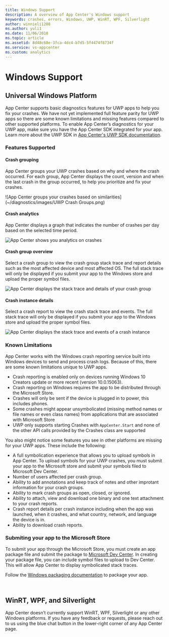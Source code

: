 ```yaml
---
title: Windows Support
description: A overview of App Center's Windows support
keywords: crashes, errors, Windows, UWP, WinRT, WPF, Silverlight
author: winnieli1208
ms.author: yuli1
ms.date: 11/06/2018
ms.topic: article
ms.assetid: 8d48c68e-3fca-4dc4-b7d5-5f4474f8734f
ms.service: vs-appcenter
ms.custom: analytics 
---
```


# Windows Support

## Universal Windows Platform

App Center supports basic diagnostics features for UWP apps to help you fix your crashes. We have not yet implemented full feature parity for UWP apps so there are some known limitations and missing features compared to other supported platforms. To enable App Center’s diagnostics for your UWP app, make sure you have the App Center SDK integrated for your app. Learn more about the UWP SDK in [App Center's UWP SDK documentation](~/sdk/crashes/uwp.md).

### Features Supported
#### Crash grouping
App Center groups your UWP crashes based on why and where the crash occurred. For each group, App Center displays the count, version and when the last crash in the group occurred, to help you prioritize and fix your crashes.

![App Center groups your crashes based on similarities](~/diagnostics/images/UWP Crash Groups.png)

#### Crash analytics
App Center displays a graph that indicates the number of crashes per day based on the selected time period.

![App Center shows you analytics on crashes](~/diagnostics/images/UWP-Analytics.png)


#### Crash group overview
Select a crash group to view the crash group stack trace and report details such as the most affected device and most affected OS. The full stack trace will only be displayed if you submit your app to the Windows store and upload the proper symbol files. 

![App Center displays the stack trace and details of your crash group](~/diagnostics/images/UWP-Crash-Group-Overview.png)


#### Crash instance details
Select a crash report to view the crash stack trace and events. The full stack trace will only be displayed if you submit your app to the Windows store and upload the proper symbol files. 

![App Center displays the stack trace and events of a crash instance](~/diagnostics/images/UWP-Crash-Instance.png)


### Known Limitations 
App Center works with the Windows crash reporting service built into Windows devices to send and process crash logs. Because of this, there are some known limitations unique to UWP apps. 

- Crash reporting is enabled only on devices running Windows 10 Creators update or more recent (version 10.0.15063).
- Crash reporting on Windows requires the app to be distributed through the Microsoft Store.
- Crashes will only be sent if the device is plugged in to power, this includes phones.
- Some crashes might appear unsymbolicated (missing method names or file names or even class names) from applications that are associated with Microsoft Store
- UWP only supports starting Crashes with `AppCenter.Start` and none of the other API calls provided by the Crashes class are supported


You also might notice some features you see in other platforms are missing for your UWP apps. These include the following:

- A full symbolication experience that allows you to upload symbols in App Center. To upload symbols for your UWP crashes, you must submit your app to the Microsoft store and submit your symbols filed to Microsoft Dev Center.
- Number of users affected per crash group.
- Ability to add annotations and keep track of notes and other improtant information for your crash groups.
- Ability to mark crash groups as open, closed, or ignored.
- Ability to attach, view and download one binary and one text attachment to your crash reports.
- Crash report details per crash instance including when the app was launched, when it crashes, and what country, network, and language the device is in.
- Ability to download crash reports.


### Submiting your app to the Microsoft Store

To submit your app through the Microsoft Store, you must create an app package file and submit the package to [Microsoft Dev Center](https://developer.microsoft.com/en-us/windows). In creating your package file, you can include symbol files to upload to Dev Center. This will allow App Center to display symbolicated stack traces. 

Follow the [Windows packaging documentation](https://docs.microsoft.com/en-us/windows/uwp/packaging/packaging-uwp-apps#create-an-app-package-upload-file) to package your app. 

 
## WinRT, WPF, and Silverlight 

App Center doesn’t currently support WinRT, WPF, Silverlight or any other Windows platforms. If you have any feedback or requests, please reach out to us using the blue chat button in the lower-right corner of any App Center page.
